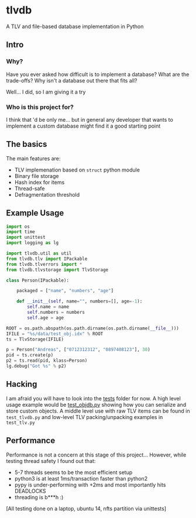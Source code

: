 # tlvdb

A TLV and file-based database implementation in Python

## Intro
### Why?

Have you ever asked how difficult is to implement a database?
What are the trade-offs? Why isn't a database out there that fits all?

Well... I did, so I am giving it a try

### Who is this project for?

I think that 'd be only me... but in general any developer that wants to
implement a custom database might find it a good starting point

## The basics

The main features are:

- TLV implemenation based on `struct` python module
- Binary file storage
- Hash index for items
- Thread-safe
- Defragmentation threshold


## Example Usage

```python
import os
import time
import unittest
import logging as lg

import tlvdb.util as util
from tlvdb.tlv import IPackable
from tlvdb.tlverrors import *
from tlvdb.tlvstorage import TlvStorage

class Person(IPackable):

    packaged = ["name", "numbers", "age"]

    def __init__(self, name="", numbers=[], age=-1):
        self.name = name
        self.numbers = numbers
        self.age = age

ROOT = os.path.abspath(os.path.dirname(os.path.dirname(__file__)))
IFILE = "%s/data/test_obj.idx" % ROOT
ts = TlvStorage(IFILE)

p = Person("Andreas", ["0712312312", "0897408123"], 30)
pid = ts.create(p)
p2 = ts.read(pid, klass=Person)
lg.debug("Got %s" % p2)
```

## Hacking

I am afraid you will have to look into the [tests](tests) folder for now. A high
level usage example would be [test_objdb.py](tests/test_objdb.py) showing how
you can serialize and store custom objects. A middle level use with raw TLV items
can be found in `test_tlvdb.py` and low-level TLV packing/unpacking examples in
`test_tlv.py`

## Performance

Performance is not a concern at this stage of this project... However, while
testing thread safety I found out that:

- 5-7 threads seems to be the most efficient setup
- python3 is at least 1ms/transaction faster than python2
- pypy is under-performing with +2ms and most importantly hits DEADLOCKS
- threading is b***h :)

[All testing done on a laptop, ubuntu 14, nfts partition via unittests]

